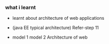 ### what i learnt
- learnt about architecture of web applications

- (java EE typical architecture) Refer-step 11
                   
 - model 1 model 2 Architecture of web
 
